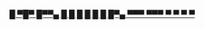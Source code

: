 [█   ▀█▀ █▀▀▄ █ █ 
█    █  █  █ █▀▄ 
▀▀▀ ▀▀▀ ▀  ▀ ▀ ▀ ](https://oscarmiike.github.io/ASCII-Heading-Generator/)
